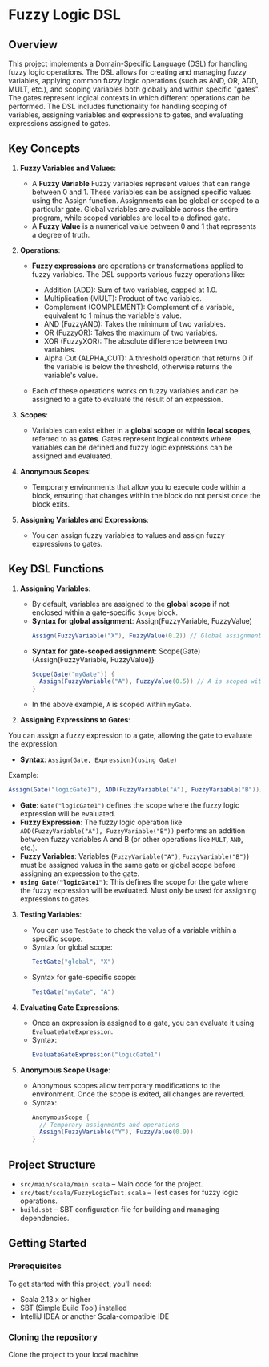 # Fuzzy Logic DSL

## Overview
This project implements a Domain-Specific Language (DSL) for handling fuzzy logic operations. The DSL allows for creating and managing fuzzy variables, applying common fuzzy logic operations (such as AND, OR, ADD, MULT, etc.), and scoping variables both globally and within specific "gates". The gates represent logical contexts in which different operations can be performed. The DSL includes functionality for handling scoping of variables, assigning variables and expressions to gates, and evaluating expressions assigned to gates.

## Key Concepts

1. **Fuzzy Variables and Values**:
   - A **Fuzzy Variable** Fuzzy variables represent values that can range between 0 and 1. These variables can be assigned specific values using the Assign function. Assignments can be global or scoped to a    particular gate. Global variables are available across the entire program, while scoped variables are local to a defined gate.
   - A **Fuzzy Value** is a numerical value between 0 and 1 that represents a degree of truth.
   
2. **Operations**:
   - **Fuzzy expressions** are operations or transformations applied to fuzzy variables. The DSL supports various fuzzy operations like:
      - Addition (ADD): Sum of two variables, capped at 1.0.
      - Multiplication (MULT): Product of two variables.
      - Complement (COMPLEMENT): Complement of a variable, equivalent to 1 minus the variable's value.
      - AND (FuzzyAND): Takes the minimum of two variables.
      - OR (FuzzyOR): Takes the maximum of two variables.
      - XOR (FuzzyXOR): The absolute difference between two variables.
      - Alpha Cut (ALPHA_CUT): A threshold operation that returns 0 if the variable is below the threshold, otherwise returns the variable's value.
   
   - Each of these operations works on fuzzy variables and can be assigned to a gate to evaluate the result of an expression.
   
   
3. **Scopes**:
   - Variables can exist either in a **global scope** or within **local scopes**, referred to as **gates**. Gates represent logical contexts where variables can be defined and fuzzy logic expressions can be assigned and evaluated.
   
4. **Anonymous Scopes**:
   - Temporary environments that allow you to execute code within a block, ensuring that changes within the block do not persist once the block exits.

5. **Assigning Variables and Expressions**:
   - You can assign fuzzy variables to values and assign fuzzy expressions to gates.

## Key DSL Functions

1. **Assigning Variables**:
   - By default, variables are assigned to the **global scope** if not enclosed within a gate-specific `Scope` block.
   - **Syntax for global assignment**: Assign(FuzzyVariable, FuzzyValue)
     ```scala
     Assign(FuzzyVariable("X"), FuzzyValue(0.2)) // Global assignment
     ```
   - **Syntax for gate-scoped assignment**: Scope(Gate){Assign(FuzzyVariable, FuzzyValue)}
     ```scala
     Scope(Gate("myGate")) {
       Assign(FuzzyVariable("A"), FuzzyValue(0.5)) // A is scoped within myGate
     }
     ```
   - In the above example, `A` is scoped within `myGate`.

2. **Assigning Expressions to Gates**:

You can assign a fuzzy expression to a gate, allowing the gate to evaluate the expression.

- **Syntax**: `Assign(Gate, Expression)(using Gate)`

Example:
```scala
Assign(Gate("logicGate1"), ADD(FuzzyVariable("A"), FuzzyVariable("B")))(using Gate("logicGate1"))
```
- **Gate**: `Gate("logicGate1")` defines the scope where the fuzzy logic expression will be evaluated.
- **Fuzzy Expression**: The fuzzy logic operation like `ADD(FuzzyVariable("A"), FuzzyVariable("B"))` performs an addition between fuzzy variables A and B (or other operations like `MULT`, `AND`, etc.).
- **Fuzzy Variables**: Variables (`FuzzyVariable("A")`, `FuzzyVariable("B")`) must be assigned values in the same gate or global scope before assigning an expression to the gate.
- **`using Gate("logicGate1")`**: This defines the scope for the gate where the fuzzy expression will be evaluated. Must only be used for assigning expressions to gates.


3. **Testing Variables**:
   - You can use `TestGate` to check the value of a variable within a specific scope.
   - Syntax for global scope:
     ```scala
     TestGate("global", "X")
     ```
   - Syntax for gate-specific scope:
     ```scala
     TestGate("myGate", "A")
     ```

4. **Evaluating Gate Expressions**:
   - Once an expression is assigned to a gate, you can evaluate it using `EvaluateGateExpression`.
   - Syntax:
     ```scala
     EvaluateGateExpression("logicGate1")
     ```

5. **Anonymous Scope Usage**:
   - Anonymous scopes allow temporary modifications to the environment. Once the scope is exited, all changes are reverted.
   - Syntax:
     ```scala
     AnonymousScope {
       // Temporary assignments and operations
       Assign(FuzzyVariable("Y"), FuzzyValue(0.9))
     }
     ```




## Project Structure
- `src/main/scala/main.scala` – Main code for the project.
- `src/test/scala/FuzzyLogicTest.scala` – Test cases for fuzzy logic operations.
- `build.sbt` – SBT configuration file for building and managing dependencies.

## Getting Started

### Prerequisites
To get started with this project, you'll need:
- Scala 2.13.x or higher
- SBT (Simple Build Tool) installed
- IntelliJ IDEA or another Scala-compatible IDE

### Cloning the repository
Clone the project to your local machine




